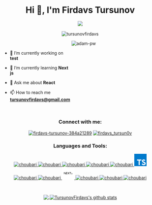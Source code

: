 <h1 align="center">Hi 👋, I'm Firdavs Tursunov</h1>

<p align="center">
  <a href="https://github.com/TursunovFirdavs"><img src="https://readme-typing-svg.herokuapp.com?font=Time+New+Roman&color=cyan&size=25&center=true&vCenter=true&width=640&height=100&lines=Assalamu+Alaykum+Warohmatullah..&hearts;++;Self-taught+Front-End+Developer,;Computer+Science+Student,;A+Front-end+developer+from+Uzbekistan,;Active+Learner/Researcher,;Love+to+learn+new+stuffs..<3"></a>
</p>


<p align="center"> <img src="https://komarev.com/ghpvc/?username=tursunovfirdavs&label=Profile%20views&color=0e75b6&style=flat" alt="tursunovfirdavs" /> </p>
<p><img width="280px" height="210px" align="right" src="https://github.com/Adam-pw/Adam-pw/blob/main/animation_500_kxa883sd.gif" alt="adam-pw" /></p>
<br/>

- 🔭 I’m currently working on **test**

- 🌱 I’m currently learning **Next js**

- 💬 Ask me about **React**

- 📫 How to reach me **tursunovfirdavs@gmail.com**

<br/>
<h3 align="center">Connect with me:</h3>
<p align="center">
<a href="https://linkedin.com/in/firdavs-tursunov-384a21289" target="blank"><img align="center" src="https://raw.githubusercontent.com/rahuldkjain/github-profile-readme-generator/master/src/images/icons/Social/linked-in-alt.svg" alt="firdavs-tursunov-384a21289" height="30" width="40" /></a>
<a href="https://instagram.com/firdavs_tursun0v" target="blank"><img align="center" src="https://raw.githubusercontent.com/rahuldkjain/github-profile-readme-generator/master/src/images/icons/Social/instagram.svg" alt="firdavs_tursun0v" height="30" width="40" /></a>
</p>

<h3 align="center">Languages and Tools:</h3>
<p align="center">
 <a href="https://www.tailwindui.com/">
<img alt="choubari" src="https://encrypted-tbn0.gstatic.com/images?q=tbn:ANd9GcRLuZ96y5283SsMP9qWhm3goWZ37KawSHOorpCBPqXGkQ&s" width="40" height="40px">
 </a>
 <a href="https://www.sass-lang.org/">
<img alt="choubari" src="https://w7.pngwing.com/pngs/206/645/png-transparent-sass-logos-and-brands-line-filled-icon.png" width="40">
 </a>
 <a href="https://en.wikipedia.org/wiki/HTML">
<img alt="choubari" src="https://thumbs.dreamstime.com/b/html-logo-editorial-illustrative-white-background-eps-download-vector-jpeg-banner-html-logo-editorial-illustrative-white-208329416.jpg" width="40">
 </a>
 <a href="https://en.wikipedia.org/wiki/CCS3">
<img alt="choubari" src="https://devstickers.com/assets/img/pro/8pnd.png" width="40">
  </a>
 <a href="https://en.wikipedia.org/wiki/JavaScript">
<img alt="choubari" src="https://devstickers.com/assets/img/pro/i4eg.png" width="40">
  </a>
 <a href="https://www.typescriptlang.com/">
<img alt="choubari" src="https://raw.githubusercontent.com/github/explore/80688e429a7d4ef2fca1e82350fe8e3517d3494d/topics/typescript/typescript.png" width="40">
 </a>
 <a href="https://reactjs.org/">
<img alt="choubari" src="https://devstickers.com/assets/img/pro/z392.png" width="40">
  </a>
 <a href="https://figma.com/">
<img alt="choubari" src="https://avatars.githubusercontent.com/u/5155369?s=200&v=4" width="40">
  </a>
 <a href="https://nextjs.org/">
<img alt="choubari" src="https://raw.githubusercontent.com/github/explore/28b02bbc9ad9f7a503c43775aebeb515dc2da5fc/topics/nextjs/nextjs.png" width="40">
  </a>
 <a href="https://git-scm.com/">
<img alt="choubari" src="https://devstickers.com/assets/img/pro/apiv.png" width="40">
  </a>
 <a href="https://code.visualstudio.com/">
<img alt="choubari" src="https://devstickers.com/assets/img/pro/saxu.png" width="40">
  </a>
<a href="https://ui.shadcn.com/">
<img alt="choubari" src="https://encrypted-tbn0.gstatic.com/images?q=tbn:ANd9GcSdvQ8P74Q9qIdvz32mDGS6HbBAffF8QUICbBl-jON5Aq3Fqc3uKS9qYdc8NJmr3kSlCN8&usqp=CAU" width="40">
  </a>
</p>


<br>

 <p align="center">
    <a href="https://github.com/TursunovFirdavs">
    <img align="center" src="https://github-readme-stats.vercel.app/api/top-langs/?username=TursunovFirdavs&hide=ASP.NET,jupyter%20notebook&theme=dark&hide_langs_below=1" height="220px"/>
  </a>
  <a href="https://github.com/TursunovFirdavs">
   <img align="center" src="https://github-readme-stats.vercel.app/api?username=TursunovFirdavs&count_private=false&hide=stars&show_icons=true&theme=dark&line_height=27" alt="TursunovFirdavs's github stats" height="220px" />
  </a>
 </p>

